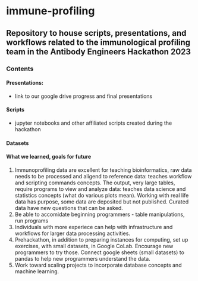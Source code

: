# immune-profiling

## Repository to house scripts, presentations, and workflows related to the immunological profiling team in the Antibody Engineers Hackathon 2023

### Contents

#### Presentations:
  - link to our google drive progress and final presentations

#### Scripts
  - jupyter notebooks and other affiliated scripts created during the hackathon

#### Datasets

#### What we learned, goals for future
1. Immunoprofiling data are excellent for teaching bioinformatics, raw data needs to be processed and aligend to reference data: teaches workflow and scripting commands concepts. The output, very large tables, require programs to view and analyze data: teaches data science and statistics concepts (what do various plots mean). Working with real life data has purpose, some data are deposited but not published. Curated data have new questions that can be asked. 
3. Be able to accomidate beginning programmers - table manipulations, run programs
4. Individuals with more experiece can help with infrastructure and workflows for larger data processing activities.
5. Prehackathon, in addition to preparing instances for computing, set up exercises, with small datasets, in Google CoLab. Encourage new programmers to try those. Connect google sheets (small datasets) to pandas to help new programmers understand the data.
6. Work toward scaling projects to incorporate database concepts and machine learning. 

